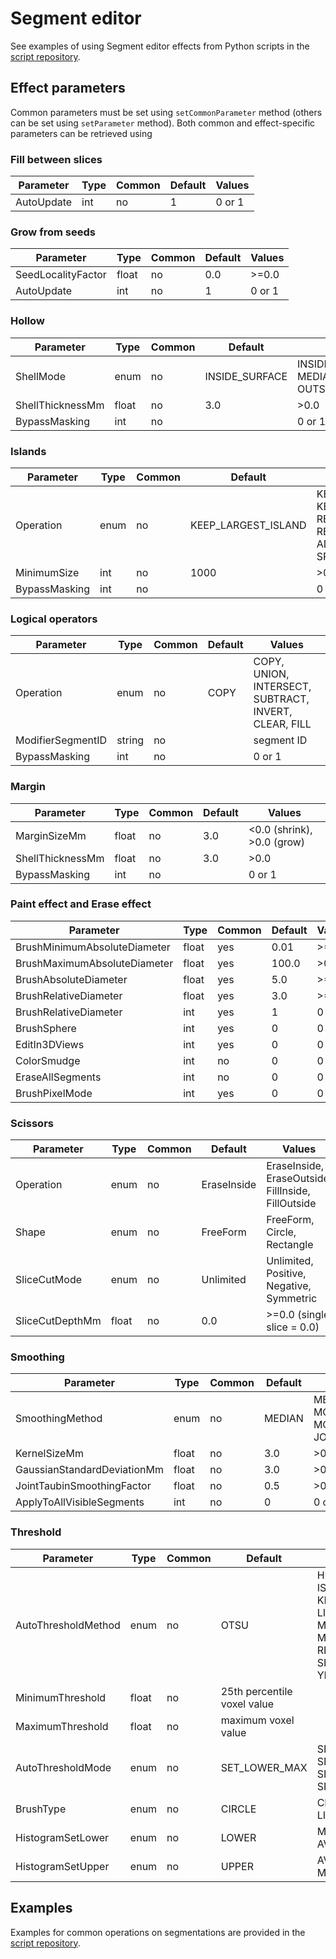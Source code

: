 # Segment editor

See examples of using Segment editor effects from Python scripts in the [script repository](../script_repository.md#how-to-run-segment-editor-effects-from-a-script).

## Effect parameters

Common parameters must be set using `setCommonParameter` method (others can be set using `setParameter` method). Both common and effect-specific parameters can be retrieved using

### Fill between slices

| Parameter  | Type | Common | Default | Values |
|------------|------|--------|---------|--------|
| AutoUpdate | int  | no     | 1       | 0 or 1 |

### Grow from seeds

| Parameter          | Type  | Common | Default | Values |
|--------------------|-------|--------|---------|--------|
| SeedLocalityFactor | float | no     | 0.0     | >=0.0  |
| AutoUpdate         | int   | no     | 1       | 0 or 1 |

### Hollow

| Parameter | Type | Common | Default | Values |
|-|-|-|-|-|
| ShellMode | enum | no | INSIDE_SURFACE | INSIDE_SURFACE, MEDIAL_SURFACE, OUTSIDE_SURFACE |
| ShellThicknessMm | float | no | 3.0 | >0.0 |
| BypassMasking | int | no |  | 0 or 1 |

### Islands

| Parameter | Type | Common | Default | Values |
|-|-|-|-|-|
| Operation | enum | no | KEEP_LARGEST_ISLAND | KEEP_LARGEST_ISLAND, KEEP_SELECTED_ISLAND, REMOVE_SMALL_ISLANDS, REMOVE_SELECTED_ISLAND, ADD_SELECTED_ISLAND, SPLIT_ISLANDS_TO_SEGMENTS |
| MinimumSize | int | no | 1000 | >0 |
| BypassMasking | int | no |  | 0 or 1 |

### Logical operators

| Parameter | Type | Common | Default | Values |
|-|-|-|-|-|
| Operation | enum | no | COPY | COPY, UNION, INTERSECT, SUBTRACT, INVERT, CLEAR, FILL |
| ModifierSegmentID | string | no |  | segment ID |
| BypassMasking | int | no |  | 0 or 1 |

### Margin

| Parameter        | Type  | Common | Default | Values                     |
|------------------|-------|--------|---------|----------------------------|
| MarginSizeMm     | float | no     | 3.0     | <0.0 (shrink), >0.0 (grow) |
| ShellThicknessMm | float | no     | 3.0     | >0.0                       |
| BypassMasking    | int   | no     |         | 0 or 1                     |

### Paint effect and Erase effect

| Parameter                    | Type  | Common | Default | Values |
|------------------------------|-------|--------|---------|--------|
| BrushMinimumAbsoluteDiameter | float | yes    | 0.01    | >=0.0  |
| BrushMaximumAbsoluteDiameter | float | yes    | 100.0   | >0.0   |
| BrushAbsoluteDiameter        | float | yes    | 5.0     | >=0.0  |
| BrushRelativeDiameter        | float | yes    | 3.0     | >=0.0  |
| BrushRelativeDiameter        | int   | yes    | 1       | 0 or 1 |
| BrushSphere                  | int   | yes    | 0       | 0 or 1 |
| EditIn3DViews                | int   | yes    | 0       | 0 or 1 |
| ColorSmudge                  | int   | no     | 0       | 0 or 1 |
| EraseAllSegments             | int   | no     | 0       | 0 or 1 |
| BrushPixelMode               | int   | yes    | 0       | 0 or 1 |

### Scissors

| Parameter | Type | Common | Default | Values |
|-|-|-|-|-|
| Operation | enum | no | EraseInside | EraseInside, EraseOutside, FillInside, FillOutside |
| Shape | enum | no | FreeForm | FreeForm, Circle, Rectangle |
| SliceCutMode | enum | no | Unlimited | Unlimited, Positive, Negative, Symmetric |
| SliceCutDepthMm | float | no | 0.0 | >=0.0 (single slice = 0.0) |

### Smoothing

| Parameter | Type | Common | Default | Values |
|-|-|-|-|-|
| SmoothingMethod | enum | no | MEDIAN | MEDIAN, GAUSSIAN, MORPHOLOGICAL_OPENING, MORPHOLOGICAL_CLOSING, JOINT_TAUBIN |
| KernelSizeMm | float | no | 3.0 | >0.0 |
| GaussianStandardDeviationMm | float | no | 3.0 | >0.0 |
| JointTaubinSmoothingFactor | float | no | 0.5 | >0.0 |
| ApplyToAllVisibleSegments | int | no | 0 | 0 or 1 |


### Threshold

| Parameter | Type | Common | Default | Values |
|-|-|-|-|-|
| AutoThresholdMethod | enum | no | OTSU | HUANG, INTERMODES, ISO_DATA, KITTLER_ILLINGWORTH, LI, MAXIMUM_ENTROPY, MOMENTS, OTSU, RENYI_ENTROPY, SHANBHAG, TRIANGLE, YEN |
| MinimumThreshold | float | no | 25th percentile voxel value |  |
| MaximumThreshold | float | no | maximum voxel value |  |
| AutoThresholdMode | enum | no | SET_LOWER_MAX | SET_LOWER_MAX, SET_UPPER, SET_LOWER, SET_MIN_UPPER |
| BrushType | enum | no | CIRCLE | CIRCLE, BOX, DRAW, LINE |
| HistogramSetLower | enum | no | LOWER | MINIMUM, LOWER, AVERAGE |
| HistogramSetUpper | enum | no | UPPER | AVERAGE, UPPER, MAXIMUM |

## Examples

Examples for common operations on segmentations are provided in the [script repository](../script_repository.md#segmentations).
